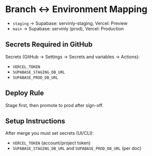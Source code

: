 # Branch ↔ Environment Mapping

- `staging` → Supabase: servinly-staging, Vercel: Preview
- `main`    → Supabase: servinly (prod), Vercel: Production

## Secrets Required in GitHub

Secrets (GitHub → Settings → Secrets and variables → Actions):
- `VERCEL_TOKEN`
- `SUPABASE_STAGING_DB_URL`
- `SUPABASE_PROD_DB_URL`

## Deploy Rule

Stage first, then promote to prod after sign-off.

## Setup Instructions

After merge you must set secrets (UI/CLI):
- `VERCEL_TOKEN` (account/project token)
- `SUPABASE_STAGING_DB_URL` and `SUPABASE_PROD_DB_URL` (per doc)

